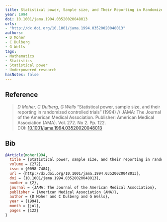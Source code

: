 ```yaml
---
title: Statistical power, Sample size, and Their Reporting in Randomized Controlled Trials
year: 1994
doi: 10.1001/jama.1994.03520020048013
urls:
- "http://dx.doi.org/10.1001/jama.1994.03520020048013"
authors:
- D Moher
- C Dulberg
- G Wells
tags:
- Mathematics
- Statistics
- Statistical power
- Underpowered research
hasNotes: false
---
```


## Reference

> <i>D Moher, C Dulberg, G Wells</i> “Statistical power, sample size, and their reporting in randomized controlled trials” (1994) // JAMA: The Journal of the American Medical Association. Publisher: American Medical Association (AMA). Vol.&nbsp;272. No&nbsp;2. Pp.&nbsp;122. DOI:&nbsp;<a href='https://doi.org/10.1001/jama.1994.03520020048013'>10.1001/jama.1994.03520020048013</a>

## Bib

```bib
@Article{moher1994,
  title = {Statistical power, sample size, and their reporting in randomized controlled trials},
  volume = {272},
  issn = {0098-7484},
  url = {http://dx.doi.org/10.1001/jama.1994.03520020048013},
  doi = {10.1001/jama.1994.03520020048013},
  number = {2},
  journal = {JAMA: The Journal of the American Medical Association},
  publisher = {American Medical Association (AMA)},
  author = {D Moher and C Dulberg and G Wells},
  year = {1994},
  month = {jul},
  pages = {122}
}
```
